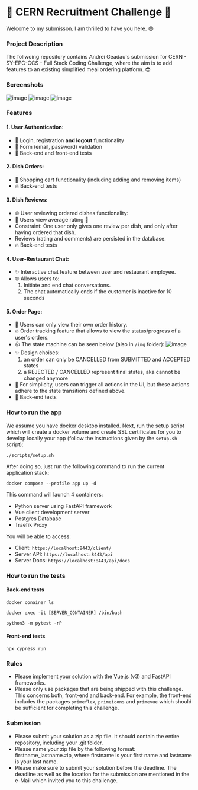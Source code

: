 # 🚀 CERN Recruitment Challenge 🚀


Welcome to my submisson. I am thrilled to have you here. 😄


### Project Description

The follwoing repository contains Andrei Geadau's submission for CERN - SY-EPC-CCS - Full Stack Coding Challenge, where the aim is to add features to an existing simplified meal ordering platform. 😎

### Screenshots

![image](https://res.cloudinary.com/dbzyrdxlm/image/upload/v1697968713/bpkkkq4qflztoaf0prqu.png)
![image](https://res.cloudinary.com/dbzyrdxlm/image/upload/v1697968713/o6c9kiytakhlk1m32kps.png)
![image](https://res.cloudinary.com/dbzyrdxlm/image/upload/v1697968713/bvtqbi6tpdc0wplvjkey.png)


### Features

#### 1. **User Authentication:**
   - 🌈 Login, registration **and logout** functionality
   - 🎉 Form (email, password) validation
   - 🚀 Back-end and front-end tests


#### 2. **Dish Orders:**
   - 🎉 Shopping cart functionality (including adding and removing items)
   - 🔥 Back-end tests

#### 3. **Dish Reviews:**
   - 🌐 User reviewing ordered dishes functionality:
   - 🌟 Users view average rating 🌟
   - Constraint: One user only gives one review per dish, and only after having ordered that dish.
   - Reviews (rating and comments) are persisted in the database. 
   - 🔥 Back-end tests

#### 4. **User-Restaurant Chat:**
   - ✨ Interactive chat feature between user and restaurant employee.
   - 🌐 Allows users to:
      1. Initiate and end chat conversations.
      2. The chat automatically ends if the customer is inactive for 10 seconds

#### 5. **Order Page:**

   - 🌈 Users can only view their own order history.
   - 🔥 Order tracking feature that allows to view the status/progress of a user's orders.
   - 👍 The state machine can be seen below (also in `/img` folder):
     ![image](https://res.cloudinary.com/dbzyrdxlm/image/upload/v1697968691/vmyfqpygxcxuna1usl4r.jpg)
   - ✨ Design choises:
     1. an order can only be CANCELLED from SUBMITTED and ACCEPTED states
     2. a REJECTED / CANCELLED represent final states, aka cannot be changed anymore
   -  🌟 For simplicity, users can trigger all actions in the UI, but these actions adhere to the state transitions defined above.
   -   🎉 Back-end tests

### How to run the app
We assume you have docker desktop installed. Next, run the setup script which will create a docker volume and create SSL certificates for you to develop locally your app (follow the instructions given by the `setup.sh` script):

`./scripts/setup.sh`

After doing so, just run the following command to run the current application stack:

`docker compose --profile app up -d`

This command will launch 4 containers:
- Python server using FastAPI framework
- Vue client development server
- Postgres Database
- Traefik Proxy

You will be able to access:
- Client: `https://localhost:8443/client/`
- Server API: `https://localhost:8443/api`
- Server Docs: `https://localhost:8443/api/docs`


### How to run the tests

#### Back-end tests
`docker conainer ls`

`docker exec -it [SERVER_CONTAINER] /bin/bash`

`python3 -m pytest -rP`

#### Front-end tests
`npx cypress run`


### Rules
- Please implement your solution with the Vue.js (v3) and FastAPI frameworks.
- Please only use packages that are being shipped with this challenge. This concerns both, front-end and back-end. For example, the front-end includes the packages `primeflex`, `primeicons` and `primevue` which should be sufficient for completing this challenge.

### Submission
- Please submit your solution as a zip file. It should contain the entire repository, including your .git folder.
- Please name your zip file by the following format: firstname_lastname.zip, where firstname is your first name and lastname is your last name.
- Please make sure to submit your solution before the deadline. The deadline as well as the location for the submission are mentioned in the e-Mail which invited you to this challenge.
